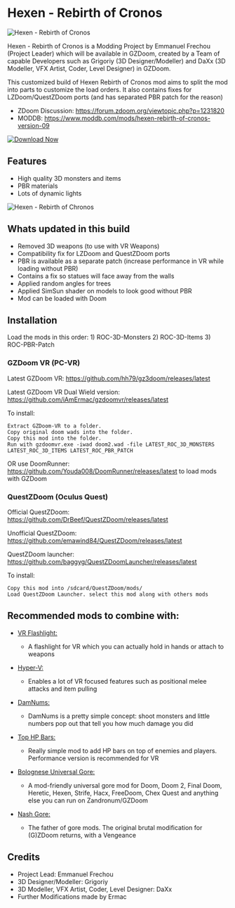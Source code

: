 # Hexen - Rebirth of Cronos

![Hexen - Rebirth of Cronos](https://i.imgur.com/ZWT9ULS.jpg)

Hexen - Rebirth of Cronos is a Modding Project by Emmanuel Frechou (Project Leader) which will be available in GZDoom, created by a Team of capable Developers such as Grigoriy (3D Designer/Modeller) and DaXx (3D Modeller, VFX Artist, Coder, Level Designer) in GZDoom.

This customized build of Hexen Rebirth of Cronos mod aims to split the mod into parts to customize the load orders. It also contains fixes for LZDoom/QuestZDoom ports (and has separated PBR patch for the reason)

- ZDoom Discussion: https://forum.zdoom.org/viewtopic.php?p=1231820
- MODDB: https://www.moddb.com/mods/hexen-rebirth-of-cronos-version-09

[![Download Now](https://raster.shields.io/github/downloads/iAmErmac/Hexen-Rebirth-of-Cronos/total)](https://github.com/iAmErmac/Hexen-Rebirth-of-Cronos/releases/latest)

## Features
* High quality 3D monsters and items
* PBR materials
* Lots of dynamic lights

![Hexen - Rebirth of Chronos](https://media.moddb.com/cache/images/mods/1/56/55924/thumb_620x2000/Screenshot_Hexen_20221112_233302.png)

## Whats updated in this build
* Removed 3D weapons (to use with VR Weapons)
* Compatibility fix for LZDoom and QuestZDoom ports
* PBR is available as a separate patch (increase performance in VR while loading without PBR)
* Contains a fix so statues will face away from the walls
* Applied random angles for trees
* Applied SimSun shader on models to look good without PBR
* Mod can be loaded with Doom

## Installation

Load the mods in this order: 1) ROC-3D-Monsters 2) ROC-3D-Items 3) ROC-PBR-Patch

### GZDoom VR (PC-VR)

Latest GZDoom VR: https://github.com/hh79/gz3doom/releases/latest

Latest GZDoom VR Dual Wield version: https://github.com/iAmErmac/gzdoomvr/releases/latest

To install:

    Extract GZDoom-VR to a folder.
    Copy original doom wads into the folder.
    Copy this mod into the folder.
    Run with gzdoomvr.exe -iwad doom2.wad -file LATEST_ROC_3D_MONSTERS LATEST_ROC_3D_ITEMS LATEST_ROC_PBR_PATCH
  
OR use DoomRunner: https://github.com/Youda008/DoomRunner/releases/latest to load mods with GZDoom

### QuestZDoom (Oculus Quest)

Official QuestZDoom: https://github.com/DrBeef/QuestZDoom/releases/latest

Unofficial QuestZDoom: https://github.com/emawind84/QuestZDoom/releases/latest

QuestZDoom launcher: https://github.com/baggyg/QuestZDoomLauncher/releases/latest

To install:

    Copy this mod into /sdcard/QuestZDoom/mods/
    Load QuestZDoom Launcher. select this mod along with others mods

## Recommended mods to combine with:

* [VR Flashlight:](https://github.com/iAmErmac/VR-Flashlight)
  - A flashlight for VR which you can actually hold in hands or attach to weapons

* [Hyper-V:](https://github.com/iAmErmac/Hyper-V)
  - Enables a lot of VR focused features such as positional melee attacks and item pulling
  
* [DamNums:](https://forum.zdoom.org/viewtopic.php?t=55048)
  - DamNums is a pretty simple concept: shoot monsters and little numbers pop out that tell you how much damage you did
  
* [Top HP Bars:](https://forum.zdoom.org/viewtopic.php?t=55048)
  - Really simple mod to add HP bars on top of enemies and players. Performance version is recommended for VR
  
* [Bolognese Universal Gore:](https://www.moddb.com/mods/brutal-doom/downloads/bolognese-gore-mod-v20)
  - A mod-friendly universal gore mod for Doom, Doom 2, Final Doom, Heretic, Hexen, Strife, Hacx, FreeDoom, Chex Quest and anything else you can run on Zandronum/GZDoom
  
* [Nash Gore:](https://forum.zdoom.org/viewtopic.php?t=62641)
  - The father of gore mods. The original brutal modification for (G)ZDoom returns, with a Vengeance

## Credits

* Project Lead: Emmanuel Frechou
* 3D Designer/Modeller: Grigoriy
* 3D Modeller, VFX Artist, Coder, Level Designer: DaXx
* Further Modifications made by Ermac